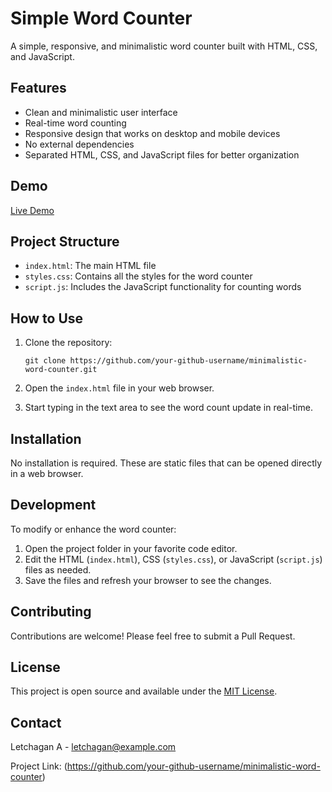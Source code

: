 # Simple Word Counter

A simple, responsive, and minimalistic word counter built with HTML, CSS, and JavaScript.

## Features

- Clean and minimalistic user interface
- Real-time word counting
- Responsive design that works on desktop and mobile devices
- No external dependencies
- Separated HTML, CSS, and JavaScript files for better organization

## Demo

[Live Demo](https://github.com/user-attachments/assets/2ae5e6f5-82dc-4d45-95f2-1326a811087e)

## Project Structure

- `index.html`: The main HTML file
- `styles.css`: Contains all the styles for the word counter
- `script.js`: Includes the JavaScript functionality for counting words

## How to Use

1. Clone the repository:


   ```
   git clone https://github.com/your-github-username/minimalistic-word-counter.git
   ```

2. Open the `index.html` file in your web browser.

3. Start typing in the text area to see the word count update in real-time.

## Installation

No installation is required. These are static files that can be opened directly in a web browser.

## Development

To modify or enhance the word counter:

1. Open the project folder in your favorite code editor.
2. Edit the HTML (`index.html`), CSS (`styles.css`), or JavaScript (`script.js`) files as needed.
3. Save the files and refresh your browser to see the changes.

## Contributing

Contributions are welcome! Please feel free to submit a Pull Request.

## License

This project is open source and available under the [MIT License](LICENSE).

## Contact

Letchagan A - letchagan@example.com

Project Link: (https://github.com/your-github-username/minimalistic-word-counter)
